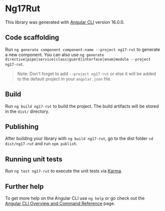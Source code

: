 # Ng17Rut

This library was generated with [Angular CLI](https://github.com/angular/angular-cli) version 16.0.0.

## Code scaffolding

Run `ng generate component component-name --project ng17-rut` to generate a new component. You can also use `ng generate directive|pipe|service|class|guard|interface|enum|module --project ng17-rut`.
> Note: Don't forget to add `--project ng17-rut` or else it will be added to the default project in your `angular.json` file. 

## Build

Run `ng build ng17-rut` to build the project. The build artifacts will be stored in the `dist/` directory.

## Publishing

After building your library with `ng build ng17-rut`, go to the dist folder `cd dist/ng17-rut` and run `npm publish`.

## Running unit tests

Run `ng test ng17-rut` to execute the unit tests via [Karma](https://karma-runner.github.io).

## Further help

To get more help on the Angular CLI use `ng help` or go check out the [Angular CLI Overview and Command Reference](https://angular.io/cli) page.
